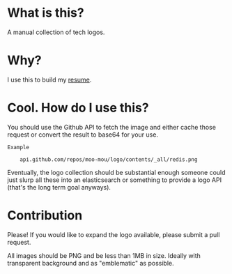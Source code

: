 What is this?
===
A manual collection of tech logos.

Why?
===
I use this to build my [resume](http://www.moo-mou.com/).

Cool. How do I use this?
===
You should use the Github API to fetch the image and either cache those request or convert the result to base64 for your use.

    Example

        api.github.com/repos/moo-mou/logo/contents/_all/redis.png
        
Eventually, the logo collection should be substantial enough someone could just slurp all these into an elasticsearch or something to provide a logo API (that's the long term goal anyways).

Contribution
===
Please! If you would like to expand the logo available, please submit a pull request.

All images should be PNG and be less than 1MB in size. Ideally with transparent background and as "emblematic" as possible.
